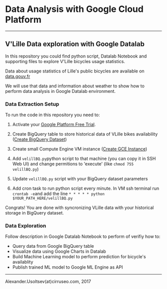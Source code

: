 
# Data Analysis with Google Cloud Platform
----------------
## V'Lille Data exploration with Google Datalab

In this repository you could find python script, Datalab Notebook and supporting files to explore V'Lille bicycles usage statistics.

Data about usage statistics of Lille's public bicycles are available on [data.gouv.fr](https://www.data.gouv.fr/en/datasets/vlille-disponibilite-en-temps-reel/)

We will use that data and information about weather to show how to perform data analysis in Google Datalab environment.

### Data Extraction Setup
To run the code in this repository you need to:

1) Activate your [Google Platform Free Trial](https://cloud.google.com/free/).

2) Create BigQuery table to store historical data of VLille bikes availability ([Create BigQuery Dataset](https://cloud.google.com/bigquery/quickstart-web-ui#create_a_dataset))

3) Create small Compute Engine VM instance  ([Create GCE Instance](https://cloud.google.com/compute/docs/instances/create-start-instance))

4) Add `velillBQ.py`python script to that machine (you can copy it in SSH Web UI) and change permitions to 'execute' (like `chmod 755 velillBQ.py`)

5) Update `velillBQ.py` script with your BigQuery dataset parameters

6) Add cron task to run python script every minute. In VM ssh terminal run `crontab -e`and add the line `* * * * * python $YOUR_PATH_HERE/velillBQ.py`

Congrats! You are done with syncronizing VLille data with your historical storage in BigQuery dataset.

### Data Exploration
Follow description in Google Datalab Notebook to perform of verifiy how to:

* Query data from Google BigQuery table
* Visualize data using Google Charts in Datalab
* Build Machine Learning model to perform prediction for bicycle's availablity
* Publish trained ML model to Google ML Engine as API

------
Alexander.Usoltsev(at)cirruseo.com, 2017